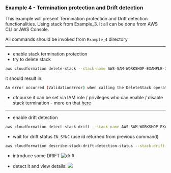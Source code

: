 ### Example 4 - Termination protection and Drift detection

This example will present Termination protection and Drift detection functionalities. Using stack from Example_3. It all can be done from AWS CLI or AWS Console.

All commands should be invoked from `Example_4` directory

---
* enable stack termination protection
* try to delete stack
```bash
aws cloudformation delete-stack --stack-name AWS-SAM-WORKSHOP-EXAMPLE-3
```
it should result in:
```bash
An error occurred (ValidationError) when calling the DeleteStack operation: Stack [AWS-SAM-WORKSHOP-EXAMPLE-3] cannot be deleted while TerminationProtection is enabled
```
* ofcourse it can be set via IAM role / privileges who can enable / disable stack termination - more on that [here](https://docs.aws.amazon.com/AWSCloudFormation/latest/UserGuide/using-cfn-protect-stacks.html)
 ---
 * enable drift detection
 ```bash
aws cloudformation detect-stack-drift --stack-name AWS-SAM-WORKSHOP-EXAMPLE-3
```
 * wait for drift status ``IN_SYNC`` (use id returned from previous command)
 ```bash
aws cloudformation describe-stack-drift-detection-status --stack-drift-detection-id c1d59480-7318-11e9-b69b-024e38e0666a
```

* introduce some DRIFT
![drift](https://media.giphy.com/media/ErIP6WHxI6avC/giphy.gif)

* detect it and view details:
![](https://s3-eu-west-1.amazonaws.com/aws-sam-workshop-huuuge-dev/drift.png)